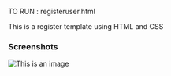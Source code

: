 TO RUN : registeruser.html

This is a register template
using HTML and CSS

### Screenshots
<img src="./register.PNG" alt="This is an image" style="float: left; margin-right: 10px;" />
